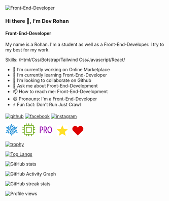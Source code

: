 ![Front-End-Developer]([https://scontent.fdac31-1.fna.fbcdn.net/v/t39.30808-6/387820907_334903679029501_5636560566660791961_n.jpg?_nc_cat=105&ccb=1-7&_nc_sid=5f2048&_nc_eui2=AeELptl0sEasn5btVz1cawJTj44e8tvXhyGPjh7y29eHIcsh27Mo9GQpvBzB-kmxS_RxZqzsN4Dtx_kKp47e-bbl&_nc_ohc=KY1cKDjgIBQAX-0niAv&_nc_ht=scontent.fdac31-1.fna&oh=00_AfCkoN2hHcJEntLPppO98rLMQku92zl9BV2kgTM2Ww-viQ&oe=652D1254](https://www.facebook.com/photo/?fbid=334903682362834&set=a.334903719029497&__cft__[0]=AZX0XnvBCvItsFiixUHUmiwS2CXKDYojKea4bI1KEpscKZiDxyM9twELxjFwFC7hJboUmv0vz3h0kU34wgz7tW882WbxE3mS0y_sEbEA6iHexWGDUVZaeML-ignBoYLB_bUVoRgRi5K1ZgPo1y8NDeTlcsuU2mLAe6UAwdlm6mQ9Ug&__tn__=EH-R))
### Hi there 👋, I'm Dev Rohan
#### Front-End-Developer
My name is a Rohan. I'm a student as well as a Front-End-Developer. I try to my best for my work.

Skills:  /Html/Css/Botstrap/Tailwind Css/Javascript/React/

- 🔭 I’m currently working on Online Marketplace 
- 🌱 I’m currently learning Front-End-Developer 
- 👯 I’m looking to collaborate on Github 
- 💬 Ask me about Front-End-Development 
- 📫 How to reach me: Front-End-Development 
- 😄 Pronouns: I'm a Front-End-Developer 
- ⚡ Fun fact: Don't Run Just Crawl 


[<img src='https://cdn.jsdelivr.net/npm/simple-icons@3.0.1/icons/github.svg' alt='github' height='40'>](https://github.com/Dev-Rohan1)  [<img src='https://cdn.jsdelivr.net/npm/simple-icons@3.0.1/icons/facebook.svg' alt='facebook' height='40'>](https://www.facebook.com/https://www.facebook.com/rhrohan2021)  [<img src='https://cdn.jsdelivr.net/npm/simple-icons@3.0.1/icons/instagram.svg' alt='instagram' height='40'>](https://www.instagram.com/https://www.instagram.com/rhrohan61//)  

<a href='https://archiveprogram.github.com/'><img src='https://raw.githubusercontent.com/acervenky/animated-github-badges/master/assets/acbadge.gif' width='40' height='40'></a> <a href='https://docs.github.com/en/developers'><img src='https://raw.githubusercontent.com/acervenky/animated-github-badges/master/assets/devbadge.gif' width='40' height='40'></a> <a href='https://github.com/pricing'><img src='https://raw.githubusercontent.com/acervenky/animated-github-badges/master/assets/pro.gif' width='40' height='40'></a> <a href='https://stars.github.com/'><img src='https://raw.githubusercontent.com/acervenky/animated-github-badges/master/assets/starbadge.gif' width='35' height='35'></a> <a href='https://docs.github.com/en/github/supporting-the-open-source-community-with-github-sponsors'><img src='https://raw.githubusercontent.com/acervenky/animated-github-badges/master/assets/sponsorbadge.gif' width='35' height='35'></a> 

[![trophy](https://github-profile-trophy.vercel.app/?username=Dev-Rohan1)](https://github.com/ryo-ma/github-profile-trophy)

[![Top Langs](https://github-readme-stats.vercel.app/api/top-langs/?username=Dev-Rohan1)](https://github.com/anuraghazra/github-readme-stats)

![GitHub stats](https://github-readme-stats.vercel.app/api?username=Dev-Rohan1&show_icons=true&count_private=true)  

![GitHub Activity Graph](https://activity-graph.herokuapp.com/graph?username=Dev-Rohan1)  

![GitHub streak stats](https://streak-stats.demolab.com/?user=Dev-Rohan1)  

![Profile views](https://gpvc.arturio.dev/Dev-Rohan1)  
